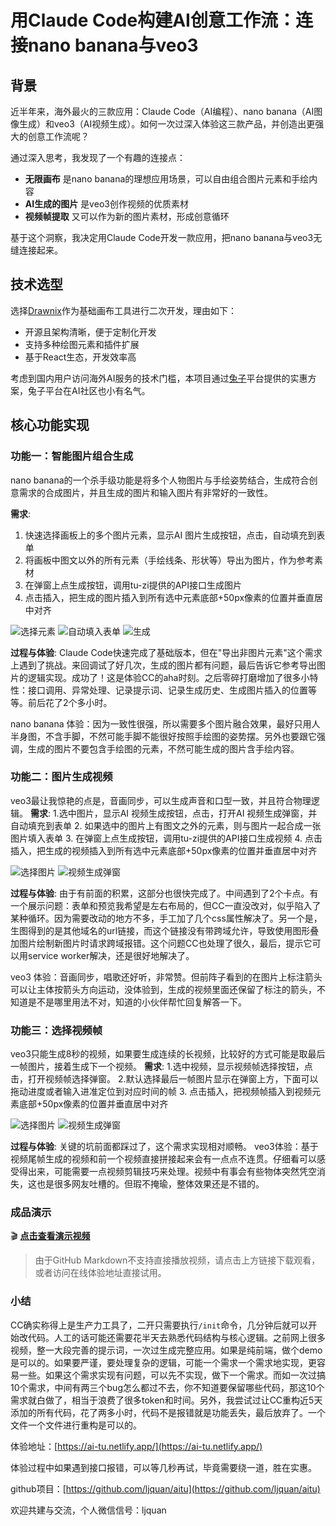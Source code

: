 # 用Claude Code构建AI创意工作流：连接nano banana与veo3

## 背景

近半年来，海外最火的三款应用：Claude Code（AI编程）、nano banana（AI图像生成）和veo3（AI视频生成）。如何一次过深入体验这三款产品，并创造出更强大的创意工作流呢？

通过深入思考，我发现了一个有趣的连接点：
- **无限画布** 是nano banana的理想应用场景，可以自由组合图片元素和手绘内容
- **AI生成的图片** 是veo3创作视频的优质素材 
- **视频帧提取** 又可以作为新的图片素材，形成创意循环

基于这个洞察，我决定用Claude Code开发一款应用，把nano banana与veo3无缝连接起来。

## 技术选型

选择[Drawnix](https://github.com/plait-board/drawnix)作为基础画布工具进行二次开发，理由如下：
- 开源且架构清晰，便于定制化开发
- 支持多种绘图元素和插件扩展
- 基于React生态，开发效率高

考虑到国内用户访问海外AI服务的技术门槛，本项目通过[兔子](https://tu-zi.com/)平台提供的实惠方案，兔子平台在AI社区也小有名气。

## 核心功能实现

### 功能一：智能图片组合生成
nano banana的一个杀手级功能是将多个人物图片与手绘姿势结合，生成符合创意需求的合成图片，并且生成的图片和输入图片有非常好的一致性。

**需求**:
1. 快速选择画板上的多个图片元素，显示AI 图片生成按钮，点击，自动填充到表单
2. 将画板中图文以外的所有元素（手绘线条、形状等）导出为图片，作为参考素材
3. 在弹窗上点生成按钮，调用tu-zi提供的API接口生成图片
4. 点击插入，把生成的图片插入到所有选中元素底部+50px像素的位置并垂直居中对齐

![选择元素](images/选择元素.png)
![自动填入表单](images/表单.png)
![生成](images/生成.png)

**过程与体验**:
Claude Code快速完成了基础版本，但在"导出非图片元素"这个需求上遇到了挑战。来回调试了好几次，生成的图片都有问题，最后告诉它参考导出图片的逻辑实现。成功了！这是体验CC的aha时刻。之后零碎打磨增加了很多小特性：接口调用、异常处理、记录提示词、记录生成历史、生成图片插入的位置等等。前后花了2个多小时。

nano banana 体验：因为一致性很强，所以需要多个图片融合效果，最好只用人半身图，不含手脚，不然可能手脚不能很好按照手绘图的姿势摆。另外也要跟它强调，生成的图片不要包含手绘图的元素，不然可能生成的图片含手绘内容。

### 功能二：图片生成视频
veo3最让我惊艳的点是，音画同步，可以生成声音和口型一致，并且符合物理逻辑。
**需求**: 
1.选中图片，显示AI 视频生成按钮，点击，打开AI 视频生成弹窗，并自动填充到表单
2. 如果选中的图片上有图文之外的元素，则与图片一起合成一张图片填入表单
3. 在弹窗上点生成按钮，调用tu-zi提供的API接口生成视频
4. 点击插入，把生成的视频插入到所有选中元素底部+50px像素的位置并垂直居中对齐

![选择图片](images/选择图片.png)
![视频生成弹窗](images/视频生成弹窗.png)

**过程与体验**:
由于有前面的积累，这部分也很快完成了。中间遇到了2个卡点。有一个展示问题：表单和预览我希望是左右布局的，但CC一直没改对，似乎陷入了某种循环。因为需要改动的地方不多，手工加了几个css属性解决了。另一个是，生图得到的是其他域名的url链接，而这个链接没有带跨域允许，导致使用图形叠加图片绘制新图片时请求跨域报错。这个问题CC也处理了很久，最后，提示它可以用service worker解决，还是很好地解决了。


veo3 体验：音画同步，唱歌还好听，非常赞。但前阵子看到的在图片上标注箭头可以让主体按箭头方向运动，没体验到，生成的视频里面还保留了标注的箭头，不知道是不是哪里用法不对，知道的小伙伴帮忙回复解答一下。

### 功能三：选择视频帧
veo3只能生成8秒的视频，如果要生成连续的长视频，比较好的方式可能是取最后一帧图片，接着生成下一个视频。
**需求**: 
1.选中视频，显示视频帧选择按钮，点击，打开视频帧选择弹窗。
2.默认选择最后一帧图片显示在弹窗上方，下面可以拖动进度或者输入进准定位到对应时间的帧
3. 点击插入，把视频帧插入到视频元素底部+50px像素的位置并垂直居中对齐

![选择图片](images/选择图片.png)
![视频生成弹窗](images/视频生成弹窗.png)

**过程与体验**:
关键的坑前面都踩过了，这个需求实现相对顺畅。
veo3体验：基于视频尾帧生成的视频和前一个视频直接拼接起来会有一点点不连贯。仔细看可以感受得出来，可能需要一点视频剪辑技巧来处理。视频中有事会有些物体突然凭空消失，这也是很多网友吐槽的。但瑕不掩瑜，整体效果还是不错的。



### 成品演示

🎬 **[点击查看演示视频](images/成品.mp4)**

> 由于GitHub Markdown不支持直接播放视频，请点击上方链接下载观看，或者访问在线体验地址直接试用。

### 小结
CC确实称得上是生产力工具了，二开只需要执行`/init`命令，几分钟后就可以开始改代码。人工的话可能还需要花半天去熟悉代码结构与核心逻辑。之前网上很多视频，整一大段完善的提示词，一次过生成完整应用。如果是纯前端，做个demo是可以的。如果要严谨，要处理复杂的逻辑，可能一个需求一个需求地实现，更容易一些。如果这个需求实现有问题，可以先不实现，做下一个需求。而如一次过搞10个需求，中间有两三个bug怎么都过不去，你不知道要保留哪些代码，那这10个需求就白做了，相当于浪费了很多token和时间。另外，我尝试过让CC重构近5天添加的所有代码，花了两多小时，代码不是报错就是功能丢失，最后放弃了。一个文件一个文件进行重构是可以的。



体验地址：[https://ai-tu.netlify.app/](https://ai-tu.netlify.app/)

体验过程中如果遇到接口报错，可以等几秒再试，毕竟需要绕一道，胜在实惠。

github项目：[https://github.com/ljquan/aitu](https://github.com/ljquan/aitu)


欢迎共建与交流，个人微信信号：ljquan
